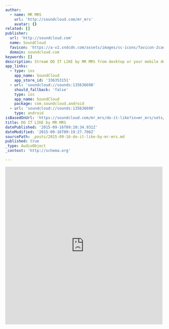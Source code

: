 ```yaml
---
author:
  - name: MR MRS
    url: 'http://soundcloud.com/mr_mrs'
    avatar: {}
related: []
publisher:
  url: 'http://soundcloud.com'
  name: SoundCloud
  favicon: 'https://a-v2.sndcdn.com/assets/images/sc-icons/favicon-2cadd14b.ico'
  domain: soundcloud.com
keywords: []
description: Stream DO IT LIKE by MR MRS from desktop or your mobile device
app_links:
  - type: ios
    app_name: SoundCloud
    app_store_id: '336353151'
  - url: 'soundcloud://sounds:135636698'
    should_fallback: 'false'
    type: ios
    app_name: SoundCloud
    package: com.soundcloud.android
  - url: 'soundcloud://sounds:135636698'
    type: android
isBasedOnUrl: 'https://soundcloud.com/mr_mrs/do-it-like?in=mr_mrs/sets/originals'
title: DO IT LIKE by MR MRS
datePublished: '2015-09-16T09:20:34.931Z'
dateModified: '2015-09-16T09:19:27.706Z'
sourcePath: _posts/2015-09-16-do-it-like-by-mr-mrs.md
published: true
_type: AudioObject
_context: 'http://schema.org'

---
```

<iframe src="https://cdn.embedly.com/widgets/media.html?src=https%3A%2F%2Fw.soundcloud.com%2Fplayer%2F%3Fvisual%3Dtrue%26url%3Dhttp%253A%252F%252Fapi.soundcloud.com%252Ftracks%252F135636698%26show_artwork%3Dtrue%26in%3Dmr_mrs%252Fsets%252Foriginals&amp;url=https%3A%2F%2Fsoundcloud.com%2Fmr_mrs%2Fdo-it-like%3Fin%3Dmr_mrs%2Fsets%2Foriginals&amp;image=http%3A%2F%2Fi1.sndcdn.com%2Fartworks-000081763611-ye8h20-t500x500.jpg&amp;key=b7d04c9b404c499eba89ee7072e1c4f7&amp;type=text%2Fhtml&amp;schema=soundcloud" width="500" height="500" scrolling="no" frameborder="0" allowfullscreen="allowfullscreen" style=""></iframe>